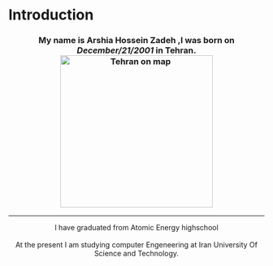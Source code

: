 # Introduction


### <div align="center"> My name is <b>Arshia Hossein Zadeh</b> ,I was born on <i>**December/21/2001**</i> in **Tehran**.<br><img src="https://www.researchgate.net/publication/319856281/figure/fig1/AS:779411431366686@1562837574660/Location-of-Tehran-City-in-Iran-regional-map.gif" alt="Tehran on map" width="300" height="300"></div>
------------------

 <div align="center">I have graduated from Atomic Energy highschool</div><br>
 <div align="center">At the present I am studying computer Engeneering at Iran University Of Science and Technology.</div>


